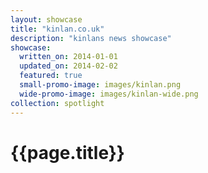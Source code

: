 ```yaml
---
layout: showcase
title: "kinlan.co.uk"
description: "kinlans news showcase"
showcase:
  written_on: 2014-01-01
  updated_on: 2014-02-02
  featured: true
  small-promo-image: images/kinlan.png
  wide-promo-image: images/kinlan-wide.png
collection: spotlight
---
```


<h1>{{page.title}}</h1>